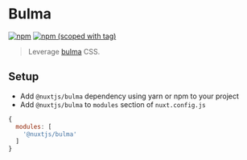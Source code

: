 # Bulma
[![npm](https://img.shields.io/npm/dt/@nuxtjs/bulma.svg?style=flat-square)](https://npmjs.com/package/@nuxtjs/bulma)
[![npm (scoped with tag)](https://img.shields.io/npm/v/@nuxtjs/bulma/latest.svg?style=flat-square)](https://npmjs.com/package/@nuxtjs/bulma)

> Leverage [bulma](http://github.com/jgthms/bulma) CSS.

## Setup
- Add `@nuxtjs/bulma` dependency using yarn or npm to your project
- Add `@nuxtjs/bulma` to `modules` section of `nuxt.config.js`
```js
{
  modules: [
    '@nuxtjs/bulma'
  ]
}
````
